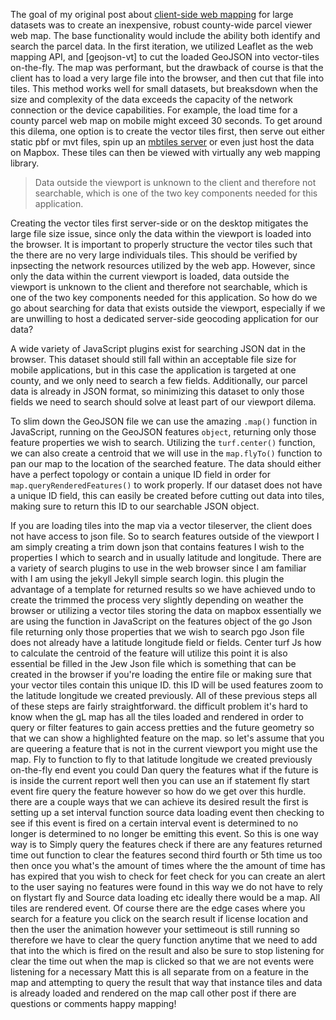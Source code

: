 The goal of my original post about [client-side web mapping](link) for large datasets was to create an inexpensive, robust county-wide parcel viewer web map. The base functionality would include the ability both identify and search the parcel data. In the first iteration, we utilized Leaflet as the web mapping API, and [geojson-vt] to cut the loaded GeoJSON into vector-tiles on-the-fly. The map was performant, but the drawback of course is that the client has to load a very large file into the browser, and then cut that file into tiles. This method works well for small datasets, but breaksdown when the size and complexity of the data exceeds the capacity of the network connection or the device capabilities. For example, the load time for a county parcel web map on mobile might exceed 30 seconds. To get around this dilema, one option is to create the vector tiles first, then serve out either static pbf or mvt files, spin up an [mbtiles server]() or even just host the data on Mapbox. These tiles can then be viewed with virtually any web mapping library.

> Data outside the viewport is unknown to the client and therefore not searchable, which is one of the two key components needed for this application.

Creating the vector tiles first server-side or on the desktop mitigates the large file size issue, since only the data within the viewport is loaded into the browser. It is important to properly structure the vector tiles such that the there are no very large individuals tiles. This should be verified by inpsecting the network resources utilized by the web app. However, since only the data within the current viewport is loaded, data outside the viewport is unknown to the client and therefore not searchable, which is one of the two key components needed for this application. So how do we go about searching for data that exists outside the viewport, especially if we are unwilling to host a dedicated server-side geocoding application for our data?

A wide variety of JavaScript plugins exist for searching JSON dat in the browser. This dataset should still fall within an acceptable file size for mobile applications, but in this case the application is targeted at one county, and we only need to search a few fields. Additionally, our parcel data is already in JSON format, so minimizing this dataset to only those fields we need to search should solve at least part of our viewport dilema.

To slim down the GeoJSON file we can use the amazing ```.map()``` function in JavaScript, running on the GeoJSON features `object`, returning only those feature properties we wish to search. Utilizing the ```turf.center()``` function, we can also create a centroid that we will use in the ```map.flyTo()``` function to pan our map to the location of the searched feature. The data should either have a perfect topology or contain a unique ID field in order for ```map.queryRenderedFeatures()``` to work properly. If our dataset does not have a unique ID field, this can easily be created before cutting out data into tiles, making sure to return this ID to our searchable JSON object.



If you are loading tiles into the map via a vector tileserver, the client does not have access to json file. So to search features outside of the viewport I am simply creating a trim down json that contains features I wish to the properties I which to search and in usually latitude and longitude. There are a variety of search plugins to use in the web browser since I am familiar with I am using the jekyll Jekyll simple search login. this plugin the advantage of a template for returned results so we have achieved undo to create the trimmed the process very slightly depending on weather the browser or utilizing a vector tiles storing the data on mapbox essentially we are using the function in JavaScript on the features object of the go Json file returning only those properties that we wish to search pgo Json file does not already have a latitude longitude field or fields. Center turf Js how to calculate the centroid of the feature will utilize this point it is also essential be filled in the Jew Json file which is something that can be created in the browser if you're loading the entire file or making sure that your vector tiles contain this unique ID. this ID will be used features zoom to the latitude longitude we created previously. All of these previous steps all of these steps are fairly straightforward. the difficult problem it's hard to know when the gL map has all the tiles loaded and rendered in order to query or filter features to gain access pretties and the future geometry so that we can show a highlighted feature on the map. so let's assume that you are queering a feature that is not in the current viewport you might use the map. Fly to function to fly to that latitude longitude we created previously on-the-fly end event you could Dan query the features what if the future is is inside the current report well then you can use an if statement fly start event fire query the feature however so how do we get over this hurdle. there are a couple ways that we can achieve its desired result the first is setting up a set interval function source data loading event then checking to see if this event is fired on a certain interval event is determined to no longer is determined to no longer be emitting this event. So this is one way way is to Simply query the features check if there are any features returned time out function to clear the features second third fourth or 5th time us too then once you what's the amount of times where the the amount of time has has expired that you wish to check for feet check for you can create an alert to the user saying no features were found in this way we do not have to rely on flystart fly and Source data loading etc ideally there would be a map. All tiles are rendered event. Of course there are the edge cases where you search for a feature you click on the search result if license location and then the user the animation however your settimeout is still running so therefore we have to clear the query function anytime that we need to add that into the which is fired on the result and also be sure to stop listening for clear the time out when the map is clicked so that we are not events were listening for a necessary Matt this is all separate from on a feature in the map and attempting to query the result that way that instance tiles and data is already loaded and rendered on the map call other post if there are questions or comments happy mapping!
